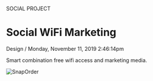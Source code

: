 <p class="type">SOCIAL PROJECT</p>

# Social WiFi Marketing

<p class="meta">Design  /  Monday, November 11, 2019 2:46:14pm</p>

Smart combination  free wifi access and marketing media.

![SnapOrder](https://farooq-agent.web.app/assets/images/works/large/social-wifi-marketing.jpg)
